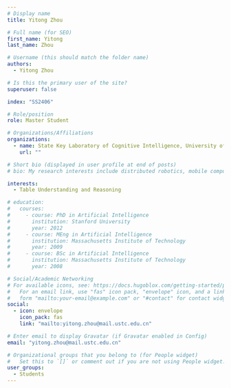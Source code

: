 ```yaml
---
# Display name
title: Yitong Zhou

# Full name (for SEO)
first_name: Yitong
last_name: Zhou

# Username (this should match the folder name)
authors:
  - Yitong Zhou

# Is this the primary user of the site?
superuser: false

index: "SS2406"

# Role/position
role: Master Student

# Organizations/Affiliations
organizations:
  - name: State Key Laboratory of Cognitive Intelligence, University of Science and Technology of China
    url: ""

# Short bio (displayed in user profile at end of posts)
# bio: My research interests include distributed robotics, mobile computing and programmable matter.

interests:
  - Table Understanding and Reasoning

# education:
#   courses:
#     - course: PhD in Artificial Intelligence
#       institution: Stanford University
#       year: 2012
#     - course: MEng in Artificial Intelligence
#       institution: Massachusetts Institute of Technology
#       year: 2009
#     - course: BSc in Artificial Intelligence
#       institution: Massachusetts Institute of Technology
#       year: 2008

# Social/Academic Networking
# For available icons, see: https://docs.hugoblox.com/getting-started/page-builder/#icons
#   For an email link, use "fas" icon pack, "envelope" icon, and a link in the
#   form "mailto:your-email@example.com" or "#contact" for contact widget.
social:
  - icon: envelope
    icon_pack: fas
    link: "mailto:yitong.zhou@mail.ustc.edu.cn"

# Enter email to display Gravatar (if Gravatar enabled in Config)
email: "yitong.zhou@mail.ustc.edu.cn"

# Organizational groups that you belong to (for People widget)
#   Set this to `[]` or comment out if you are not using People widget.
user_groups:
  - Students
---
```

